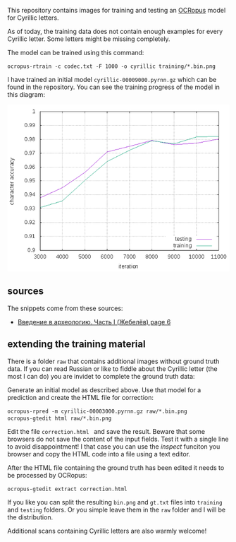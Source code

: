 This repository contains images for training and testing an [OCRopus](https://github.com/tmbdev/ocropy) model for Cyrillic letters.

As of today, the training data does not contain enough examples for every Cyrillic letter. Some letters might be missing completely.

The model can be trained using this command:

	ocropus-rtrain -c codec.txt -F 1000 -o cyrillic training/*.bin.png

I have trained an initial model `cyrillic-00009000.pyrnn.gz` which can be found in the repository. You can see the training progress of the model in this diagram: 

![progress of character accuracy](accuracy.png  "training progress")

## sources

The snippets come from these sources:

- [Введение в археологию. Часть I (Жебелёв) page 6](https://ru.wikisource.org/wiki/%D0%A1%D1%82%D1%80%D0%B0%D0%BD%D0%B8%D1%86%D0%B0:%D0%92%D0%B2%D0%B5%D0%B4%D0%B5%D0%BD%D0%B8%D0%B5_%D0%B2_%D0%B0%D1%80%D1%85%D0%B5%D0%BE%D0%BB%D0%BE%D0%B3%D0%B8%D1%8E._%D0%A7%D0%B0%D1%81%D1%82%D1%8C_1_(%D0%96%D0%B5%D0%B1%D0%B5%D0%BB%D1%91%D0%B2,_1923).pdf/14) 


## extending the training material

There is a folder `raw` that contains additional images without ground truth data. If you can read Russian or like to fiddle about the Cyrillic letter (the most I can do) you are invidet to complete the ground truth data:

Generate an initial model as described above. Use that model for a prediction and create the HTML file for correction:

	ocropus-rpred -m cyrillic-00003000.pyrnn.gz raw/*.bin.png
	ocropus-gtedit html raw/*.bin.png

Edit the file `correction.html ` and save the result. Beware that some browsers do not save the content of the input fields. Test it with a single line to avoid disappointment! I that case you can use the *inspect* funciton you browser and copy the HTML code into a file using a text editor.

After the HTML file containing the ground truth has been edited it needs to be processed by OCRopus:

	ocropus-gtedit extract correction.html

If you like you can split the resulting `bin.png` and `gt.txt` files into `training` and `testing` folders. Or you simple leave them in the `raw` folder and I will be the distribution.

Additional scans containing Cyrillic letters are also warmly welcome!

